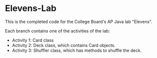# Elevens-Lab
This is the completed code for the College Board's AP Java lab "Elevens".

Each branch contains one of the activities of the lab:
- Activity 1: Card class
- Activity 2: Deck class, which contains Card objects.
- Activity 3: Shuffler class, which has methods to shuffle the deck.
